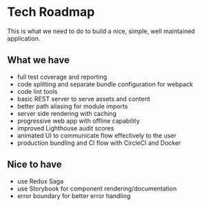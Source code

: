 # Tech Roadmap
This is what we need to do to build a nice, simple, well maintained application.

## What we have
- full test coverage and reporting
- code splitting and separate bundle configuration for webpack
- code lint tools
- basic REST server to serve assets and content
- better path aliasing for module imports
- server side rendering with caching
- progressive web app with offline capability
- improved Lighthouse audit scores
- animated UI to communicate flow effectively to the user
- production bundling and CI flow with CircleCI and Docker

## Nice to have
- use Redux Saga
- use Storybook for component rendering/documentation
- error boundary for better error handling